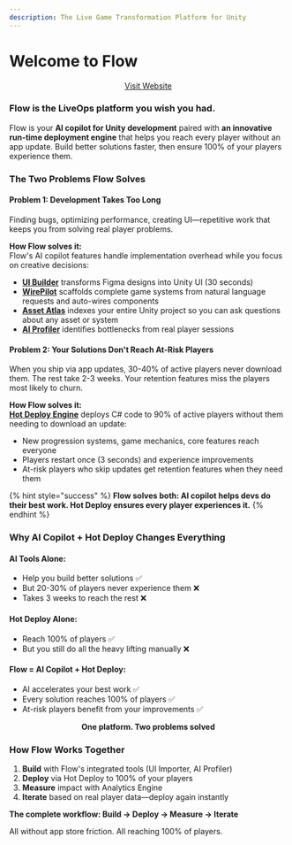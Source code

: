 ```yaml
---
description: The Live Game Transformation Platform for Unity
---
```


# Welcome to Flow

<p align="center"><a href="https://flow.letsterra.com" class="button primary">Visit Website</a></p>

### **Flow is the LiveOps platform you wish you had.**

Flow is your **AI copilot for Unity development** paired with **an innovative run-time deployment engine** that helps you reach every player without an app update. Build better solutions faster, then ensure 100% of your players experience them.

### The Two Problems Flow Solves

#### Problem 1: Development Takes Too Long

Finding bugs, optimizing performance, creating UI—repetitive work that keeps you from solving real player problems.

**How Flow solves it:**\
Flow's AI copilot features handle implementation overhead while you focus on creative decisions:

* [**UI Builder**](product-features/ui-builder.md) transforms Figma designs into Unity UI (30 seconds)
* [**WirePilot**](product-features/wirepilot.md) scaffolds complete game systems from natural language requests and auto-wires components
* [**Asset Atlas**](product-features/asset-atlas.md) indexes your entire Unity project so you can ask questions about any asset or system
* [**AI Profiler**](product-features/auto-profiler.md) identifies bottlenecks from real player sessions

#### Problem 2: Your Solutions Don't Reach At-Risk Players

When you ship via app updates, 30-40% of active players never download them. The rest take 2-3 weeks. Your retention features miss the players most likely to churn.

**How Flow solves it:**\
[**Hot Deploy Engine**](product-features/hot-deploy-engine.md) deploys C# code to 90% of active players without them needing to download an update:

* New progression systems, game mechanics, core features reach everyone
* Players restart once (3 seconds) and experience improvements
* At-risk players who skip updates get retention features when they need them

{% hint style="success" %}
**Flow solves both: AI copilot helps devs  do their best work. Hot Deploy ensures every player experiences it.**
{% endhint %}

### Why AI Copilot + Hot Deploy Changes Everything

#### **AI Tools Alone:**

* Help you build better solutions ✅&#x20;
* But 20-30% of players never experience them ❌
* Takes 3 weeks to reach the rest ❌

#### **Hot Deploy Alone:**

* Reach 100% of players ✅
* But you still do all the heavy lifting manually ❌

#### **Flow = AI Copilot + Hot Deploy:**

* AI accelerates your best work ✅&#x20;
* Every solution reaches 100% of players ✅&#x20;
* At-risk players benefit from your improvements ✅&#x20;

<p align="center"><strong>One platform. Two problems solved</strong></p>

### How Flow Works Together

1. **Build** with Flow's integrated tools (UI Importer, AI Profiler)
2. **Deploy** via Hot Deploy to 100% of your players
3. **Measure** impact with Analytics Engine
4. **Iterate** based on real player data—deploy again instantly

**The complete workflow: Build → Deploy → Measure → Iterate**

All without app store friction. All reaching 100% of players.

